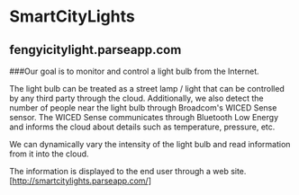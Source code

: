 # SmartCityLights 

## fengyicitylight.parseapp.com

###Our goal is to monitor and control a light bulb from the Internet.

The light bulb can be treated as a street lamp / light that can be controlled by any third party through the cloud. Additionally, we also detect the number of people near the light bulb through Broadcom's WICED Sense sensor. The WICED Sense communicates through Bluetooth Low Energy and informs the cloud about details such as temperature, pressure, etc.


We can dynamically vary the intensity of the light bulb and read information from it into the cloud.

The information is displayed to the end user through a web site. [http://smartcitylights.parseapp.com/]
